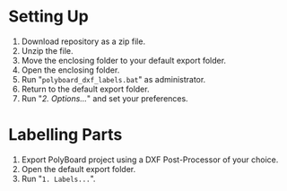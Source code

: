 # Setting Up
1. Download repository as a zip file.
2. Unzip the file.
3. Move the enclosing folder to your default export folder.
4. Open the enclosing folder.
5. Run "`polyboard_dxf_labels.bat`" as administrator.
6. Return to the default export folder.
7. Run "*2. Options...*" and set your preferences.

# Labelling Parts
1. Export PolyBoard project using a DXF Post-Processor of your choice.
2. Open the default export folder.
3. Run "`1. Labels...`".
